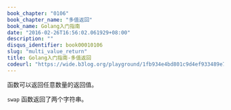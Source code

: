 ```yaml
---
book_chapter: "0106"
book_chapter_name: "多值返回"
book_name: Golang入门指南
date: "2016-02-26T16:56:02.061929+08:00"
description: ""
disqus_identifier: book00010106
slug: "multi_value_return"
title: Golang入门指南-多值返回
codeurl: "https://wide.b3log.org/playground/1fb934e4bd801c9d4ef933489e73efbb.go"
---
```


函数可以返回任意数量的返回值。

`swap` 函数返回了两个字符串。

<!-- ```go
package main

import "fmt"

func swap(x, y string) (string, string) {
	return y, x
}

func main() {
	a, b := swap("hello", "world")
	fmt.Println(a, b)
}

``` -->

